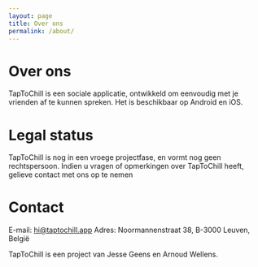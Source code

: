 ```yaml
---
layout: page
title: Over ons
permalink: /about/
---
```


# Over ons
TapToChill is een sociale applicatie, ontwikkeld om eenvoudig met je vrienden af te kunnen spreken. Het is beschikbaar op Android en iOS.

# Legal status
TapToChill is nog in een vroege projectfase, en vormt nog geen rechtspersoon. Indien u vragen of opmerkingen over TapToChill heeft, gelieve contact met ons op te nemen

# Contact
E-mail: [hi@taptochill.app](mailto:hi@taptochill.app)
Adres: Noormannenstraat 38, B-3000 Leuven, België

TapToChill is een project van Jesse Geens en Arnoud Wellens.
